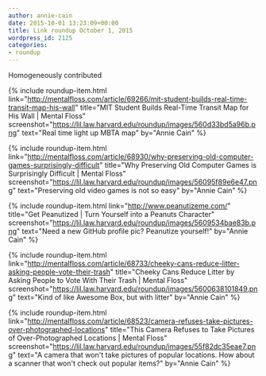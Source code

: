 ```yaml
---
author: annie-cain
date: 2015-10-01 13:23:09+00:00
title: Link roundup October 1, 2015
wordpress_id: 2125
categories:
- roundup
---
```


Homogeneously contributed

{% include roundup-item.html
  link="http://mentalfloss.com/article/69266/mit-student-builds-real-time-transit-map-his-wall"
  title="MIT Student Builds Real-Time Transit Map for His Wall | Mental Floss"
  screenshot="https://lil.law.harvard.edu/roundup/images/560d33bd5a96b.png"
  text="Real time light up MBTA map"
  by="Annie Cain"
%}

{% include roundup-item.html
  link="http://mentalfloss.com/article/68930/why-preserving-old-computer-games-surprisingly-difficult"
  title="Why Preserving Old Computer Games is Surprisingly Difficult | Mental Floss"
  screenshot="https://lil.law.harvard.edu/roundup/images/56095f89e6e47.png"
  text="Preserving old video games is not so easy"
  by="Annie Cain"
%}

{% include roundup-item.html
  link="http://www.peanutizeme.com/"
  title="Get Peanutized | Turn Yourself into a Peanuts Character"
  screenshot="https://lil.law.harvard.edu/roundup/images/5609534bae83b.png"
  text="Need a new GitHub profile pic? Peanutize yourself!"
  by="Annie Cain"
%}

{% include roundup-item.html
  link="http://mentalfloss.com/article/68733/cheeky-cans-reduce-litter-asking-people-vote-their-trash"
  title="Cheeky Cans Reduce Litter by Asking People to Vote With Their Trash | Mental Floss"
  screenshot="https://lil.law.harvard.edu/roundup/images/5600638101849.png"
  text="Kind of like Awesome Box, but with litter"
  by="Annie Cain"
%}

{% include roundup-item.html
  link="http://mentalfloss.com/article/68523/camera-refuses-take-pictures-over-photographed-locations"
  title="This Camera Refuses to Take Pictures of Over-Photographed Locations | Mental Floss"
  screenshot="https://lil.law.harvard.edu/roundup/images/55f82dc35eae7.png"
  text="A camera that won't take pictures of popular locations. How about a scanner that won't check out popular items?"
  by="Annie Cain"
%}
